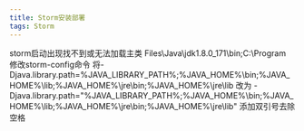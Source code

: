 ```yaml
---
title: Storm安装部署
tags: Storm
---
```

storm启动出现找不到或无法加载主类 Files\Java\jdk1.8.0_171\bin;C:\Program
修改storm-config命令
将-Djava.library.path=%JAVA_LIBRARY_PATH%;%JAVA_HOME%\bin;%JAVA_HOME%\lib;%JAVA_HOME%\jre\bin;%JAVA_HOME%\jre\lib 改为
-Djava.library.path="%JAVA_LIBRARY_PATH%;%JAVA_HOME%\bin;%JAVA_HOME%\lib;%JAVA_HOME%\jre\bin;%JAVA_HOME%\jre\lib"
添加双引号去除空格
